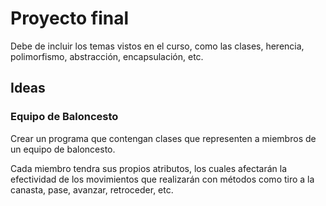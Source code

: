 # Proyecto final
Debe de incluir los temas vistos en el curso, como las clases, herencia, polimorfismo, abstracción, encapsulación, etc.

## Ideas

### Equipo de Baloncesto
Crear un programa que contengan clases que representen a miembros de un equipo de baloncesto.

Cada miembro tendra sus propios atributos, los cuales afectarán la efectividad de los movimientos que realizarán con métodos como tiro a la canasta, pase, avanzar, retroceder, etc.

